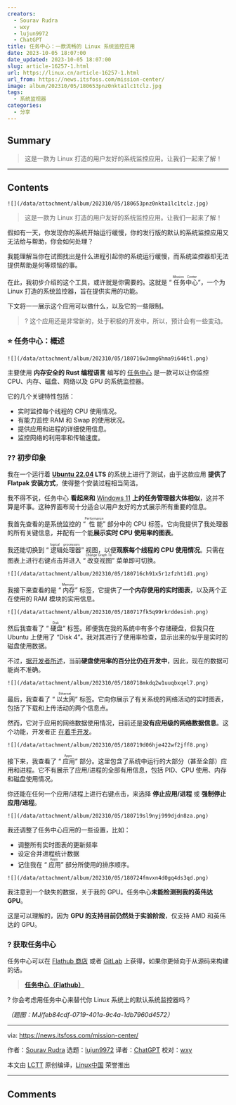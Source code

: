 ```yaml
---
creators:
  - Sourav Rudra
  - wxy
  - lujun9972
  - ChatGPT
title: 任务中心：一款流畅的 Linux 系统监控应用
date: 2023-10-05 18:07:00
date_updated: 2023-10-05 18:07:00
slug: article-16257-1.html
url: https://linux.cn/article-16257-1.html
url_from: https://news.itsfoss.com/mission-center/
image: album/202310/05/180653pnz0nkta1lc1tclz.jpg
tags:
  - 系统监视器
categories:
  - 分享
---
```


## Summary

> 这是一款为 Linux 打造的用户友好的系统监控应用。让我们一起来了解！

***

<!-- more -->

## Contents

`![](/data/attachment/album/202310/05/180653pnz0nkta1lc1tclz.jpg)`

> 
> 这是一款为 Linux 打造的用户友好的系统监控应用。让我们一起来了解！
> 
> 
> 

假如有一天，你发现你的系统开始运行缓慢，你的发行版的默认的系统监控应用又无法给与帮助，你会如何处理？

我能理解当你在试图找出是什么进程引起你的系统运行缓慢，而系统监控器却无法提供帮助是何等烦恼的事。

在此，我初步介绍的这个工具，或许就是你需要的。这就是 “<ruby> 任务中心 <rt>  Mission Center </rt></ruby>”，一个为 Linux 打造的系统监控器，旨在提供实用的功能。

下文将一一展示这个应用可以做什么，以及它的一些限制。

> 
> ? 这个应用还是非常新的，处于积极的开发中。所以，预计会有一些变动。
> 
> 
> 

### ⭐ 任务中心：概述

`![](/data/attachment/album/202310/05/180716w3mmg6hma9i646tl.png)`

主要使用 **内存安全的 Rust 编程语言** 编写的 [任务中心](https://missioncenter.io/) 是一款可以让你监控 CPU、内存、磁盘、网络以及 GPU 的系统监控器。

它的几个关键特性包括：

* 实时监控每个线程的 CPU 使用情况。
* 有能力监控 RAM 和 Swap 的使用状况。
* 提供应用和进程的详细使用信息。
* 监控网络的利用率和传输速度。

### ?‍? 初步印象

我在一个运行着 **[Ubuntu 22.04](https://news.itsfoss.com/ubuntu-22-04-release/) LTS** 的系统上进行了测试，由于这款应用 **提供了 Flatpak 安装方式**，使得整个安装过程相当简洁。

我不得不说，任务中心 **看起来和** [Windows 11](https://www.microsoft.com/en-us/windows?wa=wsignin1.0) **上的任务管理器大体相似**，这并不算是坏事。这种界面布局十分适合以用户友好的方式展示所有重要的信息。

我首先查看的是系统监控的 “<ruby> 性能 <rt>  Performance </rt></ruby>” 部分中的 CPU 标签。它向我提供了我处理器的所有关键信息，并配有一个能**展示实时 CPU 使用率的图表**。

我还能切换到 “<ruby> 逻辑处理器 <rt>  logical processors </rt></ruby>” 视图，以便**观察每个线程的 CPU 使用情况**。只需在图表上进行右键点击并进入 “<ruby> 改变视图 <rt>  Change Graph To </rt></ruby>” 菜单即可切换。

`![](/data/attachment/album/202310/05/180716ch91x5r1zfzht1d1.png)`

我接下来查看的是 “<ruby> 内存 <rt>  Memory </rt></ruby>” 标签，它提供了**一个内存使用的实时图表**，以及两个正在使用的 RAM 模块的实用信息。

`![](/data/attachment/album/202310/05/180717fk5q99rkrddesinh.png)`

然后我查看了 “<ruby> 硬盘 <rt>  Disk </rt></ruby>” 标签。即便我在我的系统中有多个存储硬盘，但我只在 Ubuntu 上使用了 “Disk 4”。我对其进行了使用率检查，显示出来的似乎是实时的磁盘使用数据。

不过，[据开发者所述](https://gitlab.com/mission-center-devs/mission-center/-/issues/2)，当前**硬盘使用率的百分比仍在开发中**，因此，现在的数据可能尚不准确。

`![](/data/attachment/album/202310/05/180718mkdq2w1uuqbxqel7.png)`

最后，我查看了 “<ruby> 以太网 <rt>  Ethernet </rt></ruby>” 标签。它向你展示了有关系统的网络活动的实时图表，包括了下载和上传活动的两个信息点。

然而，它对于应用的网络数据使用情况，目前还是**没有应用级的网络数据信息**。这个功能，开发者正 [在着手开发](https://gitlab.com/mission-center-devs/mission-center/-/issues/3)。

`![](/data/attachment/album/202310/05/180719d06hje422wf2jff8.png)`

接下来，我查看了 “<ruby> 应用 <rt>  Apps </rt></ruby>” 部分。这里包含了系统中运行的大部分（甚至全部）应用和进程。它不有展示了应用/进程的全部有用信息，包括 PID、CPU 使用、内存和磁盘使用情况。

你还能在任何一个应用/进程上进行右键点击，来选择 **停止应用/进程** 或 **强制停止应用/进程**。

`![](/data/attachment/album/202310/05/180719sl9nyj999djdn8za.png)`

我还调整了任务中心应用的一些设置，比如：

* 调整所有实时图表的更新频率
* 设定合并进程统计数据
* 记住我在 “<ruby> 应用 <rt>  Apps </rt></ruby>” 部分所使用的排序顺序。

`![](/data/attachment/album/202310/05/180724fmvxn4d0gq4ds3qd.png)`

我注意到一个缺失的数据，关于我的 GPU。任务中心**未能检测到我的英伟达 GPU**。

这是可以理解的，因为 **GPU 的支持目前仍然处于实验阶段**，仅支持 AMD 和英伟达的 GPU。

### ? 获取任务中心

任务中心可以在 [Flathub 商店](https://flathub.org/apps/io.missioncenter.MissionCenter) 或者 [GitLab](https://gitlab.com/mission-center-devs/mission-center) 上获得，如果你更倾向于从源码来构建的话。

> 
> **[任务中心（Flathub）](https://flathub.org/apps/io.missioncenter.MissionCenter)**
> 
> 
> 

? 你会考虑用任务中心来替代你 Linux 系统上的默认系统监控器吗？

*（题图：MJ/feb84cdf-0719-401a-9c4a-1db7960d4572）*

---

via: <https://news.itsfoss.com/mission-center/>

作者：[Sourav Rudra](https://news.itsfoss.com/author/sourav/) 选题：[lujun9972](https://github.com/lujun9972) 译者：[ChatGPT](https://linux.cn/lctt/ChatGPT) 校对：[wxy](https://github.com/wxy)

本文由 [LCTT](https://github.com/LCTT/TranslateProject) 原创编译，[Linux中国](https://linux.cn/) 荣誉推出

***

## Comments
